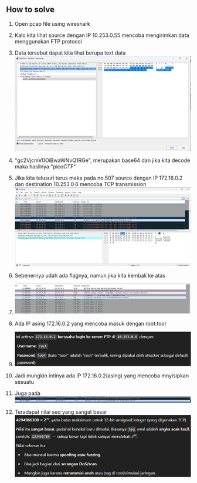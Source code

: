 
## How to solve

1. Open pcap file using wireshark

2. Kalo kita lihat source dengan IP 10.253.0.55 mencoba mengirimkan data menggunakan FTP protocol

3. Data tersebut dapat kita lihat berupa text data ![alt text](image-2.png)

4. "gc2VjcmV0OiBwaWNvQ1RGe", merupakan base64 dan jika kita decode maka hasilnya "picoCTF"

5. Jika kita telusuri terus maka pada no.507 source dengan IP 172.16.0.2 dan destination 10.253.0.6 mencoba TCP transmission ![alt text](image-3.png)

6. Sebenernya udah ada flagnya, namun jika kita kembali ke atas

7. ![alt text](image-4.png)

8. Ada IP asing 172.16.0.2 yang mencoba masuk dengan root:toor 

9. ![alt text](image-5.png)

10. Jadi mungkin intinya ada IP 172.16.0.2(asing) yang mencoba mnyisipkan sesuatu

11. Juga pada ![alt text](image-6.png)

12. Teradapat nilai seq yang sangat besar ![alt text](image-7.png)



    